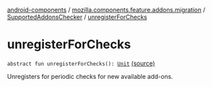 [android-components](../../index.md) / [mozilla.components.feature.addons.migration](../index.md) / [SupportedAddonsChecker](index.md) / [unregisterForChecks](./unregister-for-checks.md)

# unregisterForChecks

`abstract fun unregisterForChecks(): `[`Unit`](https://kotlinlang.org/api/latest/jvm/stdlib/kotlin/-unit/index.html) [(source)](https://github.com/mozilla-mobile/android-components/blob/master/components/feature/addons/src/main/java/mozilla/components/feature/addons/migration/SupportedAddonsChecker.kt#L51)

Unregisters for periodic checks for new available add-ons.


